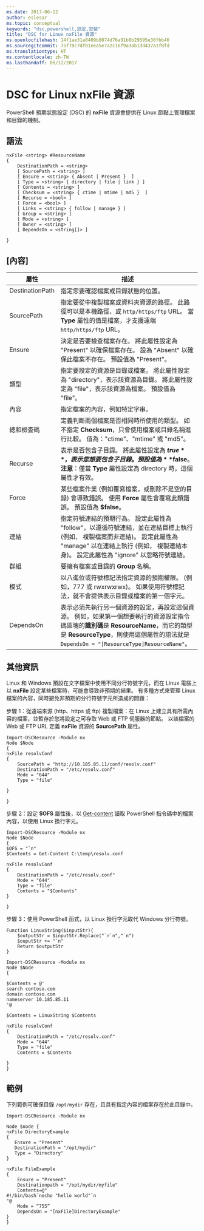 ```yaml
---
ms.date: 2017-06-12
author: eslesar
ms.topic: conceptual
keywords: "dsc,powershell,設定,安裝"
title: "DSC for Linux nxFile 資源"
ms.openlocfilehash: 14f1ae31a8409b8874d76a91b8b29595e30fbb46
ms.sourcegitcommit: 75f70c7df01eea5e7a2c16f9a3ab1dd437a1f8fd
ms.translationtype: HT
ms.contentlocale: zh-TW
ms.lasthandoff: 06/12/2017
---
```

# <a name="dsc-for-linux-nxfile-resource"></a>DSC for Linux nxFile 資源

PowerShell 預期狀態設定 (DSC) 的 **nxFile** 資源會提供在 Linux 節點上管理檔案和目錄的機制。

## <a name="syntax"></a>語法

```
nxFile <string> #ResourceName
{
    DestinationPath = <string>
    [ SourcePath = <string> ]
    [ Ensure = <string> { Absent | Present }  ]
    [ Type = <string> { directory | file | link } ]
    [ Contents = <string> ]
    [ Checksum = <string> { ctime | mtime | md5 }  ]
    [ Recurse = <bool> ]
    [ Force = <bool> ]
    [ Links = <string> { follow | manage } ]
    [ Group = <string> ]
    [ Mode = <string> ]
    [ Owner = <string> ]
    [ DependsOn = <string[]> ]

}
```

## <a name="properties"></a>[內容]

|  屬性 |  描述 | 
|---|---|
| DestinationPath| 指定您要確認檔案或目錄狀態的位置。| 
| SourcePath| 指定要從中複製檔案或資料夾資源的路徑。 此路徑可以是本機路徑，或 `http/https/ftp` URL。 當 **Type** 屬性的值是檔案，才支援遠端 `http/https/ftp` URL。| 
| Ensure| 決定是否要檢查檔案存在。 將此屬性設定為 "Present" 以確保檔案存在。 設為 "Absent" 以確保此檔案不存在。 預設值為 "Present"。| 
| 類型| 指定要設定的資源是目錄或檔案。 將此屬性設定為 "directory"，表示該資源為目錄。 將此屬性設定為 "file"，表示該資源為檔案。 預設值為 "file"。| 
| 內容| 指定檔案的內容，例如特定字串。| 
| 總和檢查碼| 定義判斷兩個檔案是否相同時所使用的類型。 如不指定 **Checksum**，只會使用檔案或目錄名稱進行比較。 值為："ctime"、"mtime" 或 "md5"。| 
| Recurse| 表示是否包含子目錄。 將此屬性設定為 **$true**，表示您想要包含子目錄。 預設值為 **$false**。 **注意**：僅當 **Type** 屬性設定為 directory 時，這個屬性才有效。| 
| Force| 某些檔案作業 (例如覆寫檔案，或刪除不是空的目錄) 會導致錯誤。 使用 **Force** 屬性會覆寫此類錯誤。 預設值為 **$false**。| 
| 連結| 指定符號連結的預期行為。 設定此屬性為 "follow"，以遵循符號連結，並在連結目標上執行 (例如， 複製檔案而非連結)。 設定此屬性為 "manage" 以在連結上執行 (例如， 複製連結本身)。 設定此屬性為 "ignore" 以忽略符號連結。| 
| 群組| 要擁有檔案或目錄的 **Group** 名稱。| 
| 模式| 以八進位或符號標記法指定資源的預期權限。 (例如，777 或 rwxrwxrwx)。 如果使用符號標記法，就不會提供表示目錄或檔案的第一個字元。| 
| DependsOn | 表示必須先執行另一個資源的設定，再設定這個資源。 例如，如果第一個想要執行的資源設定指令碼區塊的**識別碼**是 **ResourceName**，而它的類型是 **ResourceType**，則使用這個屬性的語法就是 `DependsOn = "[ResourceType]ResourceName"`。| 

## <a name="additional-information"></a>其他資訊


Linux 和 Windows 預設在文字檔案中使用不同分行符號字元，而在 Linux 電腦上以 __nxFile__ 設定某些檔案時，可能會導致非預期的結果。 有多種方式來管理 Linux 檔案的內容，同時避免非預期的分行符號字元所造成的問題：

步驟 1：從遠端來源 (http、https 或 ftp) 複製檔案：在 Linux 上建立具有所需內容的檔案，並暫存於您將設定之可存取 Web 或 FTP 伺服器的節點。 以該檔案的 Web 或 FTP URL 定義 __nxFile__ 資源的 __SourcePath__ 屬性。

```
Import-DSCResource -Module nx
Node $Node
{
nxFile resolvConf
{
    SourcePath = "http://10.185.85.11/conf/resolv.conf"
    DestinationPath = "/etc/resolv.conf"
    Mode = "644"        
    Type = "file"
    
}
        
}
```


步驟 2：設定 __$OFS__ 屬性後，以 [Get-content](https://technet.microsoft.com/en-us/library/hh849787.aspx) 讀取 PowerShell 指令碼中的檔案內容，以使用 Linux 換行字元。


```
Import-DSCResource -Module nx
Node $Node
{
$OFS = "`n"
$Contents = Get-Content C:\temp\resolv.conf

nxFile resolvConf
{
    DestinationPath = "/etc/resolv.conf"
    Mode = "644"        
    Type = "file"
    Contents = "$Contents"
}

}
```


步驟 3：使用 PowerShell 函式，以 Linux 換行字元取代 Windows 分行符號。

```
Function LinuxString($inputStr){
    $outputStr = $inputStr.Replace("`r`n","`n")
    $ouputStr += "`n"
    Return $outputStr
}

Import-DSCResource -Module nx
Node $Node
{

$Contents = @'
search contoso.com
domain contoso.com
nameserver 10.185.85.11
'@

$Contents = LinuxString $Contents

nxFile resolvConf
{
    DestinationPath = "/etc/resolv.conf"
    Mode = "644"        
    Type = "file"
    Contents = $Contents
    
}
}
```

## <a name="example"></a>範例

下列範例可確保目錄 `/opt/mydir` 存在，且具有指定內容的檔案存在於此目錄中。

```
Import-DSCResource -Module nx 

Node $node {
nxFile DirectoryExample
{
   Ensure = "Present"
   DestinationPath = "/opt/mydir"
   Type = "Directory"
}

nxFile FileExample
{
    Ensure = "Present"
    Destinationpath = "/opt/mydir/myfile"
    Contents=@"
#!/bin/bash`necho "hello world"`n
"@ 
    Mode = “755”
    DependsOn = "[nxFile]DirectoryExample"
} 
}
```

